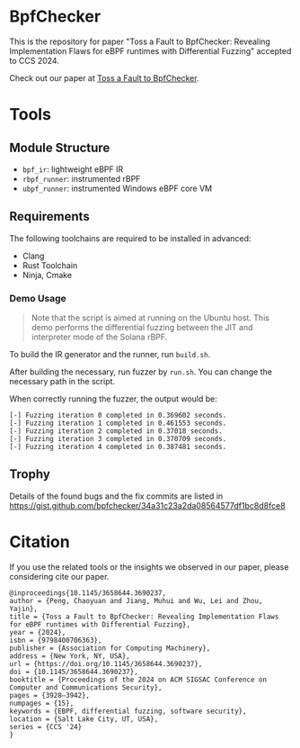 # BpfChecker

This is the repository for paper "Toss a Fault to BpfChecker: Revealing Implementation Flaws for eBPF runtimes with Differential Fuzzing" accepted to CCS 2024.

Check out our paper at [Toss a Fault to BpfChecker](https://dl.acm.org/doi/10.1145/3658644.3690237).

# Tools

## Module Structure

- `bpf_ir`: lightweight eBPF IR
- `rbpf_runner`: instrumented rBPF
- `ubpf_runner`: instrumented Windows eBPF core VM

## Requirements

The following toolchains are required to be installed in advanced:

- Clang
- Rust Toolchain
- Ninja, Cmake

### Demo Usage

> Note that the script is aimed at running on the Ubuntu host. This demo performs the differential fuzzing between the JIT and interpreter mode of the Solana rBPF.

To build the IR generator and the runner, run `build.sh`.

After building the necessary, run fuzzer by `run.sh`. You can change the necessary path in the script. 

When correctly running the fuzzer, the output would be:
```
[-] Fuzzing iteration 0 completed in 0.369602 seconds.
[-] Fuzzing iteration 1 completed in 0.461553 seconds.
[-] Fuzzing iteration 2 completed in 0.37018 seconds.
[-] Fuzzing iteration 3 completed in 0.370709 seconds.
[-] Fuzzing iteration 4 completed in 0.387481 seconds.
```

## Trophy

Details of the found bugs and the fix commits are listed in https://gist.github.com/bpfchecker/34a31c23a2da08564577df1bc8d8fce8

# Citation

If you use the related tools or the insights we observed in our paper, please considering cite our paper.

```
@inproceedings{10.1145/3658644.3690237,
author = {Peng, Chaoyuan and Jiang, Muhui and Wu, Lei and Zhou, Yajin},
title = {Toss a Fault to BpfChecker: Revealing Implementation Flaws for eBPF runtimes with Differential Fuzzing},
year = {2024},
isbn = {9798400706363},
publisher = {Association for Computing Machinery},
address = {New York, NY, USA},
url = {https://doi.org/10.1145/3658644.3690237},
doi = {10.1145/3658644.3690237},
booktitle = {Proceedings of the 2024 on ACM SIGSAC Conference on Computer and Communications Security},
pages = {3928–3942},
numpages = {15},
keywords = {EBPF, differential fuzzing, software security},
location = {Salt Lake City, UT, USA},
series = {CCS '24}
}
```